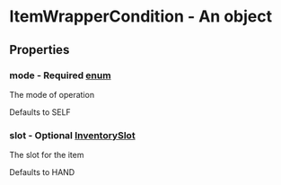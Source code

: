 

# ItemWrapperCondition - An object



## Properties



### mode - Required [enum](enum)



 The mode of operation



Defaults to SELF



### slot - Optional [InventorySlot](InventorySlot)



 The slot for the item



Defaults to HAND

